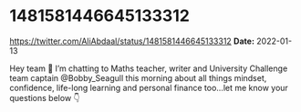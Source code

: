 # 1481581446645133312
https://twitter.com/AliAbdaal/status/1481581446645133312
**Date:** 2022-01-13

Hey team 👋 I’m chatting to Maths teacher, writer and University Challenge team captain @Bobby_Seagull this morning about all things mindset, confidence, life-long learning and personal finance too…let me know your questions below 👇
